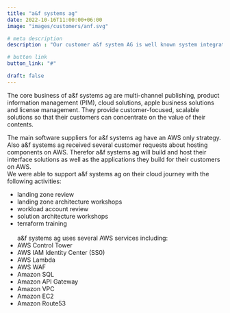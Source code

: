 ```yaml
---
title: "a&f systems ag"
date: 2022-10-16T11:00:00+06:00
image: "images/customers/anf.svg"

# meta description
description : "Our customer a&f system AG is well known system integrator for innovative publishing software and business IT solutions for media corporations"

# button link
button_link: "#"

draft: false
---
```


The core business of a&f systems ag are multi-channel publishing, product information management (PIM), cloud solutions, apple business solutions and license management. They provide customer-focused, scalable solutions so that their customers can concentrate on the value of their contents.

The main software suppliers for a&f systems ag have an AWS only strategy. Also a&f systems ag received several customer requests about hosting components on AWS. Therefor a&f systems ag will build and host their interface solutions as well as the applications they build for their customers on AWS. </br>
We were able to support a&f systems ag on their cloud journey with the following activities: 
* landing zone review
* landing zone architecture workshops
* workload account review
* solution architecture workshops
* terraform training
</br></br >
a&f systems ag uses several AWS services including:
* AWS Control Tower
* AWS IAM Identity Center (SS0)
* AWS Lambda
* AWS WAF
* Amazon SQL
* Amazon API Gateway
* Amazon VPC
* Amazon EC2
* Amazon Route53 
